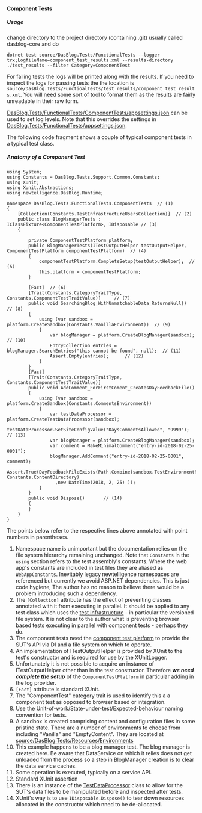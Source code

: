 #### Component Tests

##### Usage
change directory to the project directory (containing .git) usually called dasblog-core and do
```
dotnet test source/DasBlog.Tests/FunctionalTests --logger trx;LogfileName=component_test_results.xml --results-directory ./test_results --filter Category=ComponentTest
``` 
For failing tests the logs will be printed along with the results.  If you need to inspect the logs for passing tests
the the location  is `source/DasBlog.Tests/FunctioalTests/test_results/component_test_results.xml`.  You will
need some sort of tool to format them as the results are fairly unreadable in their raw form.

[DasBlog.Tests/FunctionalTests/ComponentTests/appsettings.json](appsettings.json) can be used to set log levels.  Note that this
overrides the settings in [DasBlog.Tests/FunctionalTests/appsettings.json](../appsettings.json).

The following code fragment shows a couple of typical component tests in a typical test class.



##### Anatomy of a Component Test
```
using System;
using Constants = DasBlog.Tests.Support.Common.Constants;
using Xunit;
using Xunit.Abstractions;
using newtelligence.DasBlog.Runtime;

namespace DasBlog.Tests.FunctionalTests.ComponentTests	// (1)
{
	[Collection(Constants.TestInfrastructureUsersCollection)]  // (2)
	public class BlogManagerTests : IClassFixture<ComponentTestPlatform>, IDisposable // (3)
	{

		private ComponentTestPlatform platform;
		public BlogManagerTests(ITestOutputHelper testOutputHelper, ComponentTestPlatform componentTestPlatform)  // (4)
		{
			componentTestPlatform.CompleteSetup(testOutputHelper);  // (5)
			this.platform = componentTestPlatform;
		}

		[Fact]	// (6)
		[Trait(Constants.CategoryTraitType, Constants.ComponentTestTraitValue)]		// (7)
		public void SearchingBlog_WithUnmatchableData_ReturnsNull()		// (8)
		{
			using (var sandbox = platform.CreateSandbox(Constants.VanillaEnvironment))  // (9)
			{
				var blogManager = platform.CreateBlogManager(sandbox);		// (10)
				EntryCollection entries = blogManager.SearchEntries("this cannot be found", null);  // (11)
				Assert.Empty(entries);		// (12)
			}
		}
		[Fact]
		[Trait(Constants.CategoryTraitType, Constants.ComponentTestTraitValue)]
		public void AddComment_ForFirstComent_CreatesDayFeedbackFile()
		{
			using (var sandbox = platform.CreateSandbox(Constants.CommentsEnvironment))
			{
				var testDataProcessor = platform.CreateTestDataProcessor(sandbox);
				testDataProcessor.SetSiteConfigValue("DaysCommentsAllowed", "9999");		// (13)
				var blogManager = platform.CreateBlogManager(sandbox);
				var comment = MakeMinimalComment("entry-id-2018-02-25-0001");
				blogManager.AddComment("entry-id-2018-02-25-0001", comment);
				Assert.True(DayFeedbackFileExists(Path.Combine(sandbox.TestEnvironmentPath, Constants.ContentDirectory)
				  ,new DateTime(2018, 2, 25) ));
			}
		}
		public void Dispose()		// (14)
		{
		}
	}
}
```
The points below refer to the respective lines above annotated with point numbers in parentheses.

1. Namespace name is unimportant but the documentation relies on the file system hierarchy remaining unchanged.  Note
that `Constants` in the `using` section refers to the test assembly's constants.  Where the web app's constants are included in test files
they are aliased as `WebAppConstants`.  Inevitably legacy newtelligence namespaces are referenced but currently we
avoid ASP.NET dependencies.  This is just code hygiene,  The author has no reason to believe there would be a problem
introducing such a dependency.
2. The `[Collection]` attribute has the effect of preventing classes annotated with it from executing in parallel.  It should be applied
to any test class which uses the [test infrastructure](../../Support/TestInfrastructure.md) - in particular the versioned file system.  It is not clear to the
author what is preventing browser based tests executing in parallel with component tests - perhaps they do.
3. The component tests need the [component test platform](ComponentTestInfrastructure.md) to provide the SUT's API via DI
and a file system on which to operate.
4. An implementation of ITestOutputHelper is provided by XUnit to the test's constructor and is required for use by the XUnitLogger.
5. Unfortunately it is not possible to acquire an instance of ITestOutputHelper other than in the test constructor.
Therefore **_we need complete the setup_** of the `ComponentTestPlatform` in particular adding in the log provider.
6. `[Fact]` attribute is standard XUnit.
7. The "ComponentTest" category trait is used to identify this a a component test as opposed to browser based or integration.
8. Use the Unit-of-work/State-under-test/Expected-behaviour naming convention for tests.
9. A sandbox is created comprising content and configuration files in some pristine state.  There are a number of
environments to choose from including "Vanilla" and "EmptyContent".  They are located at
 [source/DasBlog.Tests/Resources/Environments](../../Resources/Environments)
10. This example happens to be a blog manager test.  The blog manager is created here.  Be aware that DataService on which it
relies does not get unloaded from the process so a step in BlogManager creation is to clear the data service caches.
11. Some operation is executed, typically on a service API.
12. Standard XUnit assertion
13. There is an instance of the [TestDataProcessor](../Common/ITestDataProcessor.cs) class to allow for the SUT's data files to be manipulated before and
inspected after tests.
14. XUnit's way is to use `IDisposable.Dispose()` to tear down resources allocated in the constructor which nned to be de-allocated.